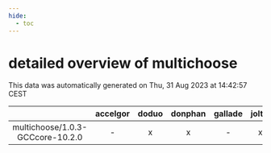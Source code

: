 ```yaml
---
hide:
  - toc
---
```


detailed overview of multichoose
================================


This data was automatically generated on Thu, 31 Aug 2023 at 14:42:57 CEST  

| |accelgor|doduo|donphan|gallade|joltik|skitty|swalot|victini|
| :---: | :---: | :---: | :---: | :---: | :---: | :---: | :---: | :---: |
|multichoose/1.0.3-GCCcore-10.2.0|-|x|x|-|x|x|x|x|
